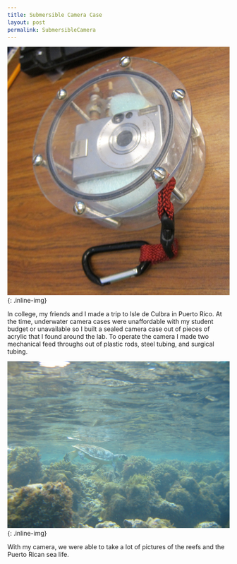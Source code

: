 ```yaml
---
title: Submersible Camera Case
layout: post
permalink: SubmersibleCamera
---
```


![UnderwaterCamera](/images/UnderwaterCamera.JPG){: .inline-img}

In college, my friends and I made a trip to Isle de Culbra in Puerto Rico. At the time, underwater camera cases were unaffordable with my student budget or unavailable so I built a sealed camera case out of pieces of acrylic that I found around the lab. To operate the camera I made two mechanical feed throughs out of plastic rods, steel tubing, and surgical tubing.

![SeaTurtle](/images/SeaTurtle.jpg){: .inline-img}

With my camera, we were able to take a lot of pictures of the reefs and the Puerto Rican sea life.
